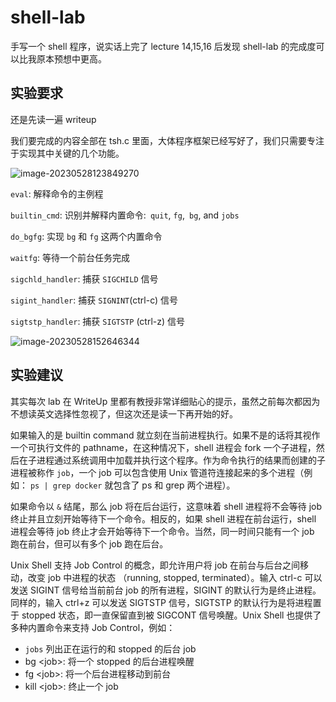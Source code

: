# shell-lab

手写一个 shell 程序，说实话上完了 lecture 14,15,16 后发现 shell-lab 的完成度可以比我原本预想中更高。

## 实验要求

还是先读一遍 writeup

我们要完成的内容全部在 tsh.c 里面，大体程序框架已经写好了，我们只需要专注于实现其中关键的几个功能。

![image-20230528123849270](https://persecution-1301196908.cos.ap-chongqing.myqcloud.com/image_bedimage-20230528123849270.png)

`eval`:  解释命令的主例程

`builtin_cmd`: 识别并解释内置命令:` quit`, `fg`,` bg`, and  `jobs`

`do_bgfg`: 实现 `bg` 和 `fg` 这两个内置命令

`waitfg`: 等待一个前台任务完成

`sigchld_handler`: 捕获 `SIGCHILD` 信号

`sigint_handler`: 捕获 `SIGNINT`(ctrl-c) 信号

`sigtstp_handler`: 捕获 `SIGTSTP` (ctrl-z) 信号

![image-20230528152646344](https://persecution-1301196908.cos.ap-chongqing.myqcloud.com/image_bedimage-20230528152646344.png)

## 实验建议

其实每次 lab 在 WriteUp 里都有教授非常详细贴心的提示，虽然之前每次都因为不想读英文选择性忽视了，但这次还是读一下再开始的好。

如果输入的是 builtin command 就立刻在当前进程执行。如果不是的话将其视作一个可执行文件的 pathname，在这种情况下，shell 进程会 fork 一个子进程，然后在子进程通过系统调用中加载并执行这个程序。作为命令执行的结果而创建的子进程被称作 `job`，一个 job 可以包含使用 Unix 管道符连接起来的多个进程（例如： `ps | grep docker` 就包含了 ps 和 grep 两个进程）。

如果命令以 `&` 结尾，那么 job 将在后台运行，这意味着 shell 进程将不会等待 job 终止并且立刻开始等待下一个命令。相反的，如果 shell 进程在前台运行，shell 进程会等待 job 终止才会开始等待下一个命令。当然，同一时间只能有一个 job 跑在前台，但可以有多个 job 跑在后台。

Unix Shell 支持 Job Control 的概念，即允许用户将 job 在前台与后台之间移动，改变 job 中进程的状态 （running, stopped, terminated）。输入 ctrl-c 可以发送 SIGINT 信号给当前前台 job 的所有进程，SIGINT 的默认行为是终止进程。同样的，输入 ctrl+z 可以发送 SIGTSTP 信号，SIGTSTP 的默认行为是将进程置于 stopped 状态，即一直保留直到被 SIGCONT 信号唤醒。Unix Shell 也提供了多种内置命令来支持 Job Control，例如：

- `jobs` 列出正在运行的和 stopped 的后台 job
- bg <job\>: 将一个 stopped 的后台进程唤醒
- fg <job\>: 将一个后台进程移动到前台
- kill <job\>: 终止一个 job

